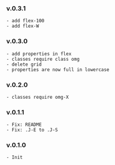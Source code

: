 ### v.0.3.1
    - add flex-100
    - add flex-W

### v.0.3.0
    - add properties in flex
    - classes require class omg
    - delete grid
    - properties are now full in lowercase

### v.0.2.0
    - classes require omg-X

### v.0.1.1
    - Fix: README
    - Fix: .J-E to .J-S

### v.0.1.0
    - Init